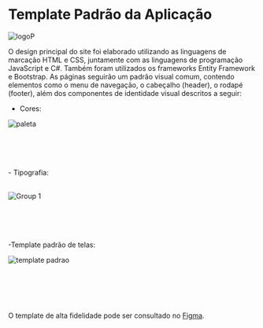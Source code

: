 # Template Padrão da Aplicação

![logoP](https://github.com/user-attachments/assets/2818ba2b-77d7-47c3-9682-32a9c94df025)


O design principal do site foi elaborado utilizando as linguagens de marcação HTML e CSS, juntamente com as linguagens de programação JavaScript e C#. Também foram utilizados os frameworks Entity Framework e Bootstrap. As páginas seguirão um padrão visual comum, contendo elementos como o menu de navegação, o cabeçalho (header), o rodapé (footer), além dos componentes de identidade visual descritos a seguir:

- Cores:

![paleta](https://github.com/user-attachments/assets/f4bfe604-8b05-4005-9dc8-3023718c3638)

 <br>
 <br>
  <br>
 <br>
- Tipografia:
 <br>
 <br>

  

![Group 1](https://github.com/user-attachments/assets/76335eef-0350-4d43-b085-dcdb528aa1f4)

 <br>
 <br> <br>
 <br>
-Template padrão de telas:



![template padrao](https://github.com/user-attachments/assets/cad919a0-3a50-4cd4-b236-80ac4aaf3d1b)

 <br>
 <br> <br>
 <br>

 O template de alta fidelidade pode ser consultado no <a href="https://www.figma.com/design/iYfb6PELBJVl0BxEFPHFvw/Front-page?node-id=45-7&t=hJH2aEigI6jgvX1h-1">Figma</a>.
